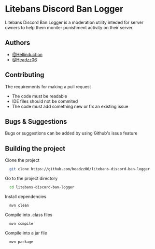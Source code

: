 # Litebans Discord Ban Logger

Litebans Discord Ban Logger is a moderation utility inteded for server owners to help them moniter punishment activity on their server. 
## Authors

- [@Hellinduction](https://github.com/Hellinduction)
- [@Headzz06](https://github.com/headzz06)
## Contributing

The requirements for making a pull request

- The code must be readable
- IDE files should not be commited
- The code must add something new or fix an existing issue
## Bugs & Suggestions

Bugs or suggestions can be added by using Github's issue feature


## Building the project

Clone the project

```bash
  git clone https://github.com/headzz06/litebans-discord-ban-logger
```

Go to the project directory

```bash
  cd litebans-discord-ban-logger
```

Install dependencies

```bash
  mvn clean
```

Compile into .class files

```bash
  mvn compile
```

Compile into a jar file

```bash
  mvn package

